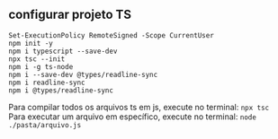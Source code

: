 ## configurar projeto TS
```
Set-ExecutionPolicy RemoteSigned -Scope CurrentUser
npm init -y
npm i typescript --save-dev
npx tsc --init
npm i -g ts-node
npm i --save-dev @types/readline-sync
npm i readline-sync
npm i @types/readline-sync
```

Para compilar todos os arquivos ts em js, execute no terminal:
```npx tsc```<br>
Para executar um arquivo em específico, execute no terminal:
```node ./pasta/arquivo.js```